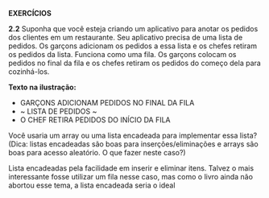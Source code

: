 **EXERCÍCIOS**

**2.2** Suponha que você esteja criando um aplicativo para anotar os pedidos dos clientes em um restaurante. Seu aplicativo precisa de uma lista de pedidos. Os garçons adicionam os pedidos a essa lista e os chefes retiram os pedidos da lista. Funciona como uma fila. Os garçons colocam os pedidos no final da fila e os chefes retiram os pedidos do começo dela para cozinhá-los.

**Texto na ilustração:**
* GARÇONS ADICIONAM PEDIDOS NO FINAL DA FILA
* ~ LISTA DE PEDIDOS ~
* O CHEF RETIRA PEDIDOS DO INÍCIO DA FILA

Você usaria um array ou uma lista encadeada para implementar essa lista? (Dica: listas encadeadas são boas para inserções/eliminações e arrays são boas para acesso aleatório. O que fazer neste caso?)

Lista encadeadas pela facilidade em inserir e eliminar itens. Talvez o mais interessante fosse utilizar um fila nesse caso, mas como o livro ainda não abortou esse tema, a lista encadeada seria o ideal